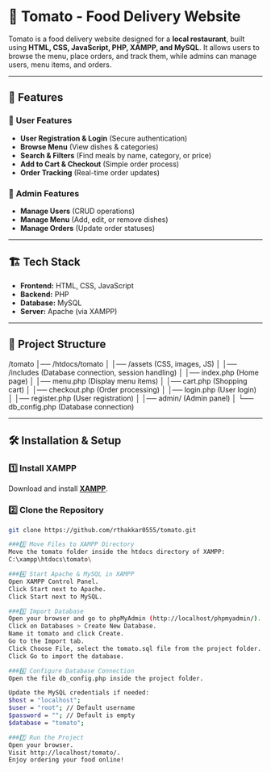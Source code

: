 # 🍅 Tomato - Food Delivery Website

Tomato is a food delivery website designed for a **local restaurant**, built using **HTML, CSS, JavaScript, PHP, XAMPP, and MySQL**. It allows users to browse the menu, place orders, and track them, while admins can manage users, menu items, and orders.

---

## 🚀 Features

### 🛒 **User Features**
- **User Registration & Login** (Secure authentication)
- **Browse Menu** (View dishes & categories)
- **Search & Filters** (Find meals by name, category, or price)
- **Add to Cart & Checkout** (Simple order process)
- **Order Tracking** (Real-time order updates)


### 🔧 **Admin Features**
- **Manage Users** (CRUD operations)
- **Manage Menu** (Add, edit, or remove dishes)
- **Manage Orders** (Update order statuses)

---

## 🏗️ Tech Stack

- **Frontend:** HTML, CSS, JavaScript  
- **Backend:** PHP  
- **Database:** MySQL  
- **Server:** Apache (via XAMPP)  

---

## 📁 Project Structure
/tomato │── /htdocs/tomato │ │── /assets (CSS, images, JS) │ │── /includes (Database connection, session handling) │ │── index.php (Home page) │ │── menu.php (Display menu items) │ │── cart.php (Shopping cart) │ │── checkout.php (Order processing) │ │── login.php (User login) │ │── register.php (User registration) │ │── admin/ (Admin panel) │ └── db_config.php (Database connection)


---

## 🛠️ Installation & Setup

### 1️⃣ Install XAMPP
Download and install **[XAMPP](https://www.apachefriends.org/download.html)**.

### 2️⃣ Clone the Repository
```sh
git clone https://github.com/rthakkar0555/tomato.git

###3️⃣ Move Files to XAMPP Directory
Move the tomato folder inside the htdocs directory of XAMPP:
C:\xampp\htdocs\tomato\

###4️⃣ Start Apache & MySQL in XAMPP
Open XAMPP Control Panel.
Click Start next to Apache.
Click Start next to MySQL.

###5️⃣ Import Database
Open your browser and go to phpMyAdmin (http://localhost/phpmyadmin/).
Click on Databases > Create New Database.
Name it tomato and click Create.
Go to the Import tab.
Click Choose File, select the tomato.sql file from the project folder.
Click Go to import the database.

###6️⃣ Configure Database Connection
Open the file db_config.php inside the project folder.

Update the MySQL credentials if needed:
$host = "localhost";
$user = "root"; // Default username
$password = ""; // Default is empty
$database = "tomato";

###7️⃣ Run the Project
Open your browser.
Visit http://localhost/tomato/.
Enjoy ordering your food online! 
